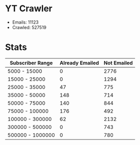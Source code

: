 # YT Crawler
- Emails: 11123
- Crawled: 527519

# Stats
| Subscriber Range  | Already Emailed | Not Emailed |
|-------|-------|-------|
| 5000 - 15000 | 0 | 2776 |
| 15000 - 25000 | 0 | 1294 |
| 25000 - 35000 | 47 | 775 |
| 35000 - 50000 | 148 | 714 |
| 50000 - 75000 | 140 | 844 |
| 75000 - 100000 | 176 | 492 |
| 100000 - 300000 | 62 | 2132 |
| 300000 - 500000 | 0 | 743 |
| 500000 - 1000000 | 0 | 780 |
